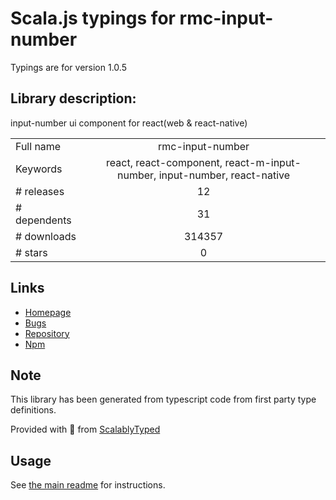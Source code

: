 
# Scala.js typings for rmc-input-number

Typings are for version 1.0.5

## Library description:
input-number ui component for react(web & react-native)

|                    |                 |
| ------------------ | :-------------: |
| Full name          | rmc-input-number |
| Keywords           | react, react-component, react-m-input-number, input-number, react-native |
| # releases         | 12 |
| # dependents       | 31 |
| # downloads        | 314357 |
| # stars            | 0 |

## Links
- [Homepage](https://github.com/react-component/m-input-number)
- [Bugs](http://github.com/react-component/m-input-number/issues)
- [Repository](https://github.com/react-component/m-input-number)
- [Npm](https://www.npmjs.com/package/rmc-input-number)
    


## Note
This library has been generated from typescript code from first party type definitions.

Provided with :purple_heart: from [ScalablyTyped](https://github.com/oyvindberg/ScalablyTyped)

## Usage
See [the main readme](../../readme.md) for instructions.


